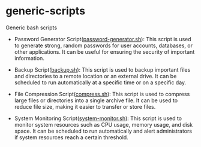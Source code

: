 # generic-scripts
Generic bash scripts

 - Password Generator Script([password-generator.sh](./password-generator.sh)): This script is used to generate strong, random passwords for user accounts, databases, or other applications. It can be useful for ensuring the security of important information.

 - Backup Script([backup.sh](./backup.sh)): This script is used to backup important files and directories to a remote location or an external drive. It can be scheduled to run automatically at a specific time or on a specific day.

- File Compression Script([compress.sh](./compress.sh)): This script is used to compress large files or directories into a single archive file. It can be used to reduce file size, making it easier to transfer or store files.

- System Monitoring Script([system-monitor.sh](./system-monitor.sh)): This script is used to monitor system resources such as CPU usage, memory usage, and disk space. It can be scheduled to run automatically and alert administrators if system resources reach a certain threshold.
